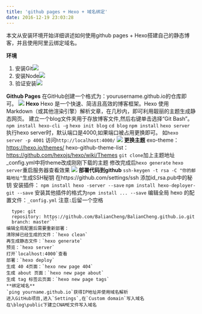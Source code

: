 ```yaml
---
title: 'github pages + Hexo + 域名绑定'
date: 2016-12-19 23:03:28
---
```

本文从安装环境开始详细讲述如何使用github pages + Hexo搭建自己的静态博客，并且使用阿里云绑定域名。
<!--more-->
**环境**
1. 安装Git![](http://oifuxc6w5.bkt.clouddn.com/git.png)
2. 安装Node![](http://oifuxc6w5.bkt.clouddn.com/NODEJS.png)
3. 验证安装![](http://oifuxc6w5.bkt.clouddn.com/cmd.png)

**Github Pages**
 在GitHub创建一个格式为：yourusername.github.io的仓库即可。
![](http://oifuxc6w5.bkt.clouddn.com/gitmaven.png)
**Hexo**
Hexo 是一个快速、简洁且高效的博客框架。Hexo 使用 Markdown（或其他渲染引擎）解析文章，在几秒内，即可利用靓丽的主题生成静态网页。
建立一个blog文件夹用于存放博客文件,然后右键单击选择“Git Bash”。
`npm install hexo-cli -g`
`hexo init blog`
`cd blog`
`npm install`
`hexo server`
执行hexo server时，默认端口是4000,如果端口被占用更换即可。
如`hexo server -p 4001`
访问`http://localhost:4000/`
![](http://oifuxc6w5.bkt.clouddn.com/hexo.png)
**更换主题**
exo-theme：https://hexo.io/themes/
hexo-github-theme-list：https://github.com/hexojs/hexo/wiki/Themes
`git clone`加上主题地址
_config.yml中将theme改成刚刚下载的主题
修改完成后`hexo generate`  `hexo server`重启服务器查看效果
![](http://oifuxc6w5.bkt.clouddn.com/newtheme.png)
**部署代码到github**
``ssh-keygen -t rsa -C "你的邮箱地址"``生成SSH秘钥
在https://github.com/settings/ssh 添加id_rsa.pub中的秘钥
安装插件：
`npm install hexo -server --save`
`npm install hexo-deployer-git --save`
安装其他插件的格式为`npm install ... --save`
编辑全局 hexo 的配置文件：`_config.yml`
注意`:`后留一个空格
```deploy: 
  type: git
  repository: https://github.com/BalianCheng/BalianCheng.github.io.git
  branch: master```
编辑全局配置后需要重新部署：
清除掉已经生成的文件：`hexo clean`
再生成静态文件：`hexo generate`
预览：`hexo server`
打开`localhost:4000`查看
部署：`hexo deploy`
生成 40 4页面：`hexo new page 404`
生成 about 页面：`hexo new page about`
生成 tag 标签云页面：`hexo new page tags`
**绑定域名**
`ping yourname.github.io`获得IP地址并使用域名解析
进入GitHub项目,进入`Settings`,在`Custom domain`写入域名
在\blog\public下建立CNAME文件写入域名
